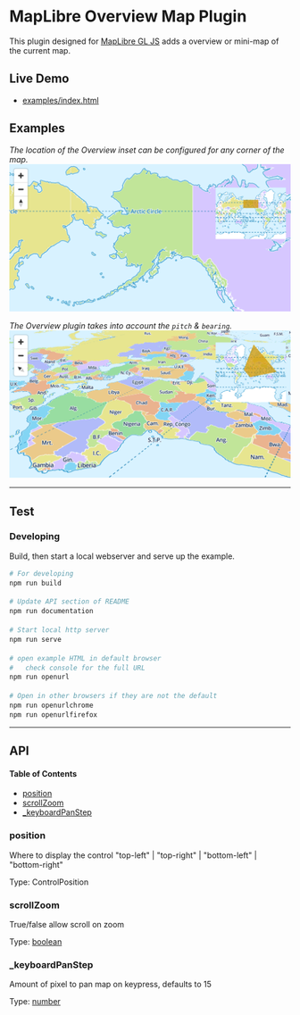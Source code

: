 # MapLibre Overview Map Plugin

This plugin designed for [MapLibre GL JS](https://maplibre.org) adds a overview or mini-map of the current map.

## Live Demo

*  [examples/index.html](https://raw.githack.com/nationalparkservice/npmap5-plugins/maplibre-gl-overview/examples/index.html)

## Examples

*The location of the Overview inset can be configured for any corner of the map.*
![](assets/og-image.png)

*The Overview plugin takes into account the `pitch` & `bearing`.*
![](assets/og-image2.png)

***

## Test

### Developing

Build, then start a local webserver and serve up the example.

```bash
# For developing
npm run build

# Update API section of README
npm run documentation

# Start local http server
npm run serve

# open example HTML in default browser
#   check console for the full URL
npm run openurl

# Open in other browsers if they are not the default
npm run openurlchrome
npm run openurlfirefox
```

***

## API

<!-- Generated by documentation.js. Update this documentation by updating the source code. -->

#### Table of Contents

*   [position](#position)
*   [scrollZoom](#scrollzoom)
*   [\_keyboardPanStep](#_keyboardpanstep)

### position

Where to display the control "top-left" | "top-right" | "bottom-left" | "bottom-right"

Type: ControlPosition

### scrollZoom

True/false allow scroll on zoom

Type: [boolean](https://developer.mozilla.org/docs/Web/JavaScript/Reference/Global_Objects/Boolean)

### \_keyboardPanStep

Amount of pixel to pan map on keypress, defaults to 15

Type: [number](https://developer.mozilla.org/docs/Web/JavaScript/Reference/Global_Objects/Number)
